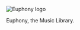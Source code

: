 ![Euphony logo](https://raw.github.com/tomillie/Euphony/master/euphony-logo.png)

Euphony, the Music Library.
